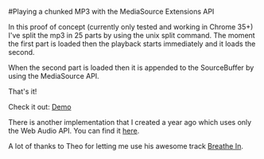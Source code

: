 #Playing a chunked MP3 with the MediaSource Extensions API

In this proof of concept (currently only tested and working in Chrome 35+)
I've split the mp3 in 25 parts by using the unix split command.
The moment the first part is loaded then the playback starts immediately
and it loads the second.

When the second part is loaded then it is appended to the SourceBuffer
by using the MediaSource API.

That's it! 

Check it out: <a href="http://72lions.github.io/PlayingChunkedMP3MediaSourceAPI/" target="_blank">Demo</a>

There is another implementation that I created a year ago which uses
only the Web Audio API. You can find it
<a href="https://github.com/72lions/PlayingChunkedMP3-WebAudioAPI" target="_blank">here</a>.


A lot of thanks to Theo for letting me use his awesome track 
<a href="https://soundcloud.com/theokouroumlis/breathe-in">Breathe In</a>.
